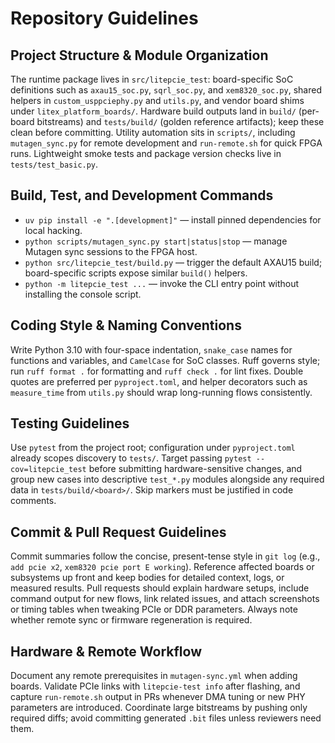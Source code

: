 # Repository Guidelines

## Project Structure & Module Organization
The runtime package lives in `src/litepcie_test`: board-specific SoC definitions such as `axau15_soc.py`, `sqrl_soc.py`, and `xem8320_soc.py`, shared helpers in `custom_usppciephy.py` and `utils.py`, and vendor board shims under `litex_platform_boards/`. Hardware build outputs land in `build/` (per-board bitstreams) and `tests/build/` (golden reference artifacts); keep these clean before committing. Utility automation sits in `scripts/`, including `mutagen_sync.py` for remote development and `run-remote.sh` for quick FPGA runs. Lightweight smoke tests and package version checks live in `tests/test_basic.py`.

## Build, Test, and Development Commands
- `uv pip install -e ".[development]"` — install pinned dependencies for local hacking.
- `python scripts/mutagen_sync.py start|status|stop` — manage Mutagen sync sessions to the FPGA host.
- `python src/litepcie_test/build.py` — trigger the default AXAU15 build; board-specific scripts expose similar `build()` helpers.
- `python -m litepcie_test ...` — invoke the CLI entry point without installing the console script.

## Coding Style & Naming Conventions
Write Python 3.10 with four-space indentation, `snake_case` names for functions and variables, and `CamelCase` for SoC classes. Ruff governs style; run `ruff format .` for formatting and `ruff check .` for lint fixes. Double quotes are preferred per `pyproject.toml`, and helper decorators such as `measure_time` from `utils.py` should wrap long-running flows consistently.

## Testing Guidelines
Use `pytest` from the project root; configuration under `pyproject.toml` already scopes discovery to `tests/`. Target passing `pytest --cov=litepcie_test` before submitting hardware-sensitive changes, and group new cases into descriptive `test_*.py` modules alongside any required data in `tests/build/<board>/`. Skip markers must be justified in code comments.

## Commit & Pull Request Guidelines
Commit summaries follow the concise, present-tense style in `git log` (e.g., `add pcie x2`, `xem8320 pcie port E working`). Reference affected boards or subsystems up front and keep bodies for detailed context, logs, or measured results. Pull requests should explain hardware setups, include command output for new flows, link related issues, and attach screenshots or timing tables when tweaking PCIe or DDR parameters. Always note whether remote sync or firmware regeneration is required.

## Hardware & Remote Workflow
Document any remote prerequisites in `mutagen-sync.yml` when adding boards. Validate PCIe links with `litepcie-test info` after flashing, and capture `run-remote.sh` output in PRs whenever DMA tuning or new PHY parameters are introduced. Coordinate large bitstreams by pushing only required diffs; avoid committing generated `.bit` files unless reviewers need them.
